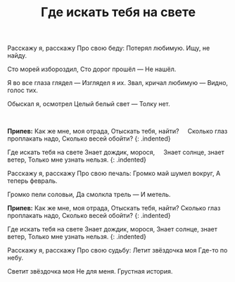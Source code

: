 ﻿---
layout: lyrics
title: Где искать тебя на свете
excerpt: Расскажу я, расскажу про свою беду, потерял любимую, ищу не найду...
---

<span class="Em"></span>Расскажу<span class="D"></span> я, расскажу<span class="Am"></span>
Про свою<span class="Bm"></span> беду:
<span class="Em"></span>Потеря<span class="D"></span>л любимую<span class="Am"></span>.
Ищу, не<span class="Bm"></span> найду.

<span class="Em"></span>Сто морей изборозди<span class="D"></span>л,
Сто доро<span class="Am"></span>г прошёл —
Не<span class="Bm"></span> нашёл.

<span class="Em"></span>Я во все гла<span class="D"></span>за гляде<span class="Am"></span>л —
Изгляде<span class="Bm"></span>л я их.
<span class="Em"></span>Звал, кри<span class="D"></span>чал любиму<span class="Am"></span>ю —
Видно, го<span class="Bm"></span>лос тих.

<span class="Em"></span>Обыска<span class="D"></span>л я, осмотре<span class="Am"></span>л
Целый бе<span class="Bm"></span>лый свет —
То<span class="Am"></span>лку не<span class="D"></span>т.

<span class="C"></span>&nbsp;&nbsp;<span class="E"></span>&nbsp;&nbsp;

**Припев:**
<span class="Am"></span>Как же мне<span class="D"></span>, моя<span class="G"></span> о<span class="C"></span>тра<span class="Em"></span>да<span class="Am"></span>,
<span class="B7"></span>Отыскать тебя, найти<span class="Em"></span>?&nbsp;&nbsp;&nbsp;&nbsp;<span class="E"></span>
<span class="Am"></span>Сколько гла<span class="D"></span>з про<span class="G"></span>плака<span class="C"></span>ть на<span class="Em"></span>до<span class="Am"></span>,
<span class="B7"></span>Сколько весей обойти<span class="Em"></span>?
{: .indented}

<span class="Am"></span>Где искать те<span class="D"></span>бя<span class="G"></span> на<span class="C"></span> све<span class="Em"></span>те<span class="Am"></span>
<span class="B7"></span>Знает дождик, морося<span class="Em"></span>,&nbsp;&nbsp;&nbsp;&nbsp;<span class="E"></span>
<span class="Am"></span>Знает со<span class="D"></span>лнце<span class="G"></span>, знае<span class="C"></span>т ве<span class="Em"></span>те<span class="Am"></span>р,
<span class="B7"></span>Только мне узнать нельзя<span class="Em"></span>.
{: .indented}

Расскажу я, расскажу
Про свою печаль:
Громко май шумел вокруг,
А теперь февраль.

Громко пели соловьи,
Да смолкла трель —
И метель.

**Припев:**
Как же мне, моя отрада,
Отыскать тебя, найти?
Сколько глаз проплакать надо,
Сколько весей обойти?
{: .indented}

Где искать тебя на свете
Знает дождик, морося,
Знает солнце, знает ветер,
Только мне узнать нельзя.
{: .indented}

Расскажу я, расскажу
Про свою судьбу:
Летит звёздочка моя
Где-то по небу.

Светит звёздочка моя
Не для меня.
Грустная история.
